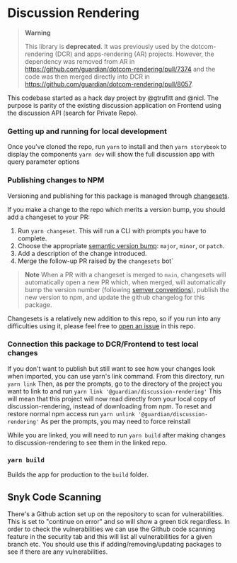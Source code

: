 # Discussion Rendering

> **Warning**
> 
> This library is **deprecated**. It was previously used by the dotcom-rendering (DCR) and apps-rendering (AR) projects. However, the dependency was removed from AR in https://github.com/guardian/dotcom-rendering/pull/7374 and the code was then merged directly into DCR in https://github.com/guardian/dotcom-rendering/pull/8057.

This codebase started as a hack day project by @gtrufitt and @nicl. The purpose is parity of the existing discussion application on Frontend using the discussion API (search for Private Repo).

### Getting up and running for local development

Once you've cloned the repo, run
`yarn` to install and then
`yarn storybook` to display the components
`yarn dev` will show the full discussion app with query parameter options

### Publishing changes to NPM

Versioning and publishing for this package is managed through [changesets](https://github.com/changesets/changesets).

If you make a change to the repo which merits a version bump, you should add a changeset
to your PR:

1. Run `yarn changeset`. This will run a CLI with prompts you have to complete.
2. Choose the appropriate [semantic version bump](https://semver.org/): `major`, `minor`, or `patch`.
3. Add a description of the change introduced.
4. Merge the follow-up PR raised by the `changesets` bot`

> **Note**
> When a PR with a changeset is merged to `main`, changesets will automatically open a new PR
> which, when merged, will automatically bump the version number (following [semver conventions](https://semver.org/)),
> publish the new version to npm, and update the github changelog for this package.

Changesets is a relatively new addition to this repo, so if you run into any difficulties using it, 
please feel free to [open an issue](https://github.com/guardian/discussion-rendering/issues/new)
in this repo.

### Connection this package to DCR/Frontend to test local changes

If you don't want to publish but still want to see how your changes look when imported, you can use yarn's link command. From this directory, run
`yarn link`
Then, as per the prompts, go to the directory of the project you want to link to and run
`yarn link '@guardian/discussion-rendering'`
This will mean that this project will now read directly from your local copy of discussion-rendering, instead of downloading from npm. To reset and restore normal npm access run
`yarn unlink '@guardian/discussion-rendering'`
As per the prompts, you may need to force reinstall

While you are linked, you will need to run `yarn build` after making changes to discussion-rendering to see them in the linked repo.

### `yarn build`

Builds the app for production to the `build` folder.

## Snyk Code Scanning
There's a Github action set up on the repository to scan for vulnerabilities. This is set to "continue on error" and so will show a green tick regardless. In order to check the vulnerabilities we can use the Github code scanning feature in the security tab and this will list all vulnerabilities for a given branch etc. You should use this if adding/removing/updating packages to see if there are any vulnerabilities.
